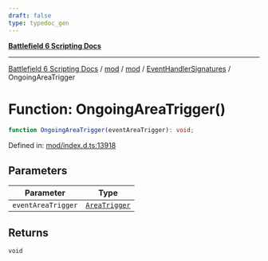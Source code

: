 ```yaml
---
draft: false
type: typedoc_gen
---
```


[**Battlefield 6 Scripting Docs**](../../../../_index.md)

***

[Battlefield 6 Scripting Docs](../../../../_index.md) / [mod](../../../_index.md) / [mod](../../_index.md) / [EventHandlerSignatures](../_index.md) / OngoingAreaTrigger

# Function: OngoingAreaTrigger()

```ts
function OngoingAreaTrigger(eventAreaTrigger): void;
```

Defined in: [mod/index.d.ts:13918](https://github.com/battlefield-portal-community/portal-docs/blob/6d87e21c5922a3efb03c634dbe98e5fe6e797672/generators/santiago/mod/index.d.ts#L13918)

## Parameters

| Parameter | Type |
| ------ | ------ |
| `eventAreaTrigger` | [`AreaTrigger`](../../AreaTrigger/_index.md) |

## Returns

`void`
